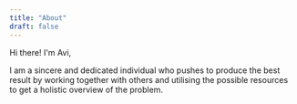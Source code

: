 ```yaml
---
title: "About"
draft: false
---
```


Hi there! I'm Avi,

I am a sincere and dedicated individual who pushes to produce the best result by
working together with others and utilising the possible resources to get a
holistic overview of the problem.
